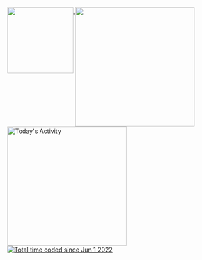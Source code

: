 <a href="https://github.com/anuraghazra/github-readme-stats">
  <img height="152x"  align="top" src="https://github-readme-stats.vercel.app/api?username=merthaddad&theme=dark&show_icons=true&count_private=true&hide_rank=true" />
</a>
<a href="https://github.com/anuraghazra/convoychat">
  <img width="274px" align="top" src="https://github-readme-stats.vercel.app/api/top-langs/?username=anuraghazra&layout=compact&theme=dark&hide=glsl,rust,go" />
<img width="274px"  align="top" src="https://github-readme-stats.vercel.app/api/wakatime?username=merthaddad&layout=compact&theme=dark&custom_title=Today's Activity" alt="Today's Activity" />
  
  <img  align="center" src="https://wakatime.com/badge/user/22717cb1-1a2e-449e-b96d-c321b32d6ccf.svg?style=flat" alt="Total time coded since Jun 1 2022" />
  
</a>
<!-- 
  <img width="570"  align="center" src="https://wakatime.com/share/@merthaddad/5799c1ff-40cd-4392-a556-7f923d78ea13.svg" alt="Total time coded since Jun 1 2022" />
-->
<a>
</a>
  





<!--
waka check it later

https://github-readme-stats.vercel.app/api/wakatime?username=merthaddad&layout=compact&theme=dark

<img src="https://komarev.com/ghpvc/?username=merthaddad" alt="Total time coded since Jun 1 2022" />


![Anurag's GitHub stats](https://github-readme-stats.vercel.app/api/top-langs/?username=anuraghazra&layout=default&theme=dark&hide=glsl,rust,go)

![Anurag's GitHub stats](https://github-readme-stats.vercel.app/api?username=merthaddad&theme=dark&show_icons=true&count_private=true&hide_rank=true)

<img height="137px"
  src="https://stackoverflow-card.vercel.app/?userID=15783185&theme=dracula"
/>



![Anurag's GitHub stats](https://github-readme-stats.vercel.app/api?username=merthaddad)
-->

<!--
**MertHaddad/MertHaddad** is a ✨ _special_ ✨ repository because its `README.md` (this file) appears on your GitHub profile.

Here are some ideas to get you started:

- 🔭 I’m currently working on ...
- 🌱 I’m currently learning ...
- 👯 I’m looking to collaborate on ...
- 🤔 I’m looking for help with ...
- 💬 Ask me about ...
- 📫 How to reach me: ...
- 😄 Pronouns: ...
- ⚡ Fun fact: ...
,,
-->

